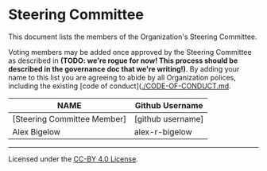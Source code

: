 # Steering Committee

This document lists the members of the Organization's Steering Committee.

Voting members may be added once approved by the Steering Committee as described in
**(TODO: we're rogue for now! This process should be described in the governance doc that we're writing!)**.
By adding your name to this list you are agreeing to abide by all Organization polices, including the existing
[code of conduct]([./CODE-OF-CONDUCT.md](https://github.com/resbazaz/website/blob/gh-pages/codeOfConduct.md).

| **NAME** | **Github Username** |
| --- | --- |
| [Steering Committee Member] | [github username] |
|  Alex Bigelow | alex-r-bigelow | Stardog |

---
Licensed under the [CC-BY 4.0 
License](https://creativecommons.org/licenses/by-sa/4.0/).
